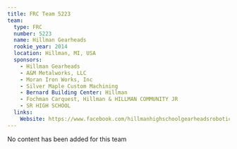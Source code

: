 ```yaml
---
title: FRC Team 5223
team:
  type: FRC
  number: 5223
  name: Hillman Gearheads
  rookie_year: 2014
  location: Hillman, MI, USA
  sponsors:
    - Hillman Gearheads
    - A&M Metalworks, LLC
    - Moran Iron Works, Inc
    - Silver Maple Custom Machining
    - Bernard Building Center: Hillman
    - Fochman Carquest, Hillman & HILLMAN COMMUNITY JR
    - SR HIGH SCHOOL
  links:
    Website: https://www.facebook.com/hillmanhighschoolgearheadsroboticsteam
---
```

No content has been added for this team